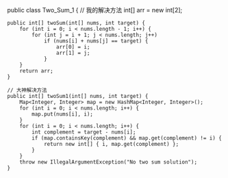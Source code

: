 public class Two_Sum_1 {
	// 我的解决方法
	int[] arr = new int[2];

	public int[] twoSum(int[] nums, int target) {
		for (int i = 0; i < nums.length - 1; i++) {
			for (int j = i + 1; j < nums.length; j++)
				if (nums[i] + nums[j] == target) {
					arr[0] = i;
					arr[1] = j;
				}
		}
		return arr;
	}

	// 大神解决方法
	public int[] twoSum1(int[] nums, int target) {
		Map<Integer, Integer> map = new HashMap<Integer, Integer>();
		for (int i = 0; i < nums.length; i++) {
			map.put(nums[i], i);
		}
		for (int i = 0; i < nums.length; i++) {
			int complement = target - nums[i];
			if (map.containsKey(complement) && map.get(complement) != i) {
				return new int[] { i, map.get(complement) };
			}
		}
		throw new IllegalArgumentException("No two sum solution");
	}
